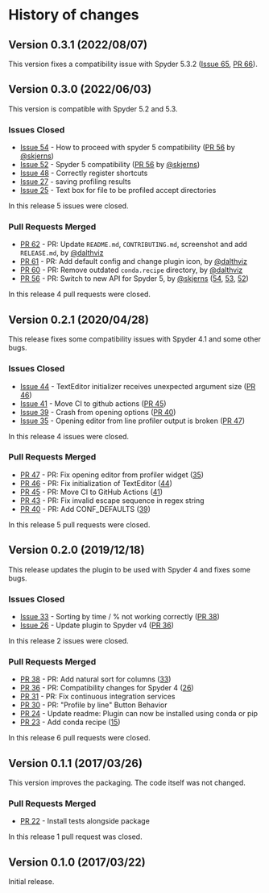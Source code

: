 # History of changes

## Version 0.3.1 (2022/08/07)

This version fixes a compatibility issue with Spyder 5.3.2 ([Issue 65](https://github.com/spyder-ide/spyder-line-profiler/issues/65), [PR 66](https://github.com/spyder-ide/spyder-line-profiler/pull/66)).


## Version 0.3.0 (2022/06/03)

This version is compatible with Spyder 5.2 and 5.3.

### Issues Closed

* [Issue 54](https://github.com/spyder-ide/spyder-line-profiler/issues/54) - How to proceed with spyder 5 compatibility ([PR 56](https://github.com/spyder-ide/spyder-line-profiler/pull/56) by [@skjerns](https://github.com/skjerns))
* [Issue 52](https://github.com/spyder-ide/spyder-line-profiler/issues/52) - Spyder 5 compatibility ([PR 56](https://github.com/spyder-ide/spyder-line-profiler/pull/56) by [@skjerns](https://github.com/skjerns))
* [Issue 48](https://github.com/spyder-ide/spyder-line-profiler/issues/48) - Correctly register shortcuts
* [Issue 27](https://github.com/spyder-ide/spyder-line-profiler/issues/27) - saving profiling results
* [Issue 25](https://github.com/spyder-ide/spyder-line-profiler/issues/25) - Text box for file to be profiled accept directories

In this release 5 issues were closed.

### Pull Requests Merged

* [PR 62](https://github.com/spyder-ide/spyder-line-profiler/pull/62) - PR: Update `README.md`, `CONTRIBUTING.md`, screenshot and add `RELEASE.md`, by [@dalthviz](https://github.com/dalthviz)
* [PR 61](https://github.com/spyder-ide/spyder-line-profiler/pull/61) - PR: Add default config and change plugin icon, by [@dalthviz](https://github.com/dalthviz)
* [PR 60](https://github.com/spyder-ide/spyder-line-profiler/pull/60) - PR: Remove outdated `conda.recipe` directory, by [@dalthviz](https://github.com/dalthviz)
* [PR 56](https://github.com/spyder-ide/spyder-line-profiler/pull/56) - PR: Switch to new API for Spyder 5, by [@skjerns](https://github.com/skjerns) ([54](https://github.com/spyder-ide/spyder-line-profiler/issues/54), [53](https://github.com/spyder-ide/spyder-line-profiler/issues/53), [52](https://github.com/spyder-ide/spyder-line-profiler/issues/52))

In this release 4 pull requests were closed.


## Version 0.2.1 (2020/04/28)

This release fixes some compatibility issues with Spyder 4.1 and some other bugs.

### Issues Closed

* [Issue 44](https://github.com/spyder-ide/spyder-line-profiler/issues/44) - TextEditor initializer receives unexpected argument size ([PR 46](https://github.com/spyder-ide/spyder-line-profiler/pull/46))
* [Issue 41](https://github.com/spyder-ide/spyder-line-profiler/issues/41) - Move CI to github actions ([PR 45](https://github.com/spyder-ide/spyder-line-profiler/pull/45))
* [Issue 39](https://github.com/spyder-ide/spyder-line-profiler/issues/39) - Crash from opening options ([PR 40](https://github.com/spyder-ide/spyder-line-profiler/pull/40))
* [Issue 35](https://github.com/spyder-ide/spyder-line-profiler/issues/35) - Opening editor from line profiler output is broken ([PR 47](https://github.com/spyder-ide/spyder-line-profiler/pull/47))

In this release 4 issues were closed.

### Pull Requests Merged

* [PR 47](https://github.com/spyder-ide/spyder-line-profiler/pull/47) - PR: Fix opening editor from profiler widget ([35](https://github.com/spyder-ide/spyder-line-profiler/issues/35))
* [PR 46](https://github.com/spyder-ide/spyder-line-profiler/pull/46) - PR: Fix initialization of TextEditor ([44](https://github.com/spyder-ide/spyder-line-profiler/issues/44))
* [PR 45](https://github.com/spyder-ide/spyder-line-profiler/pull/45) - PR: Move CI to GitHub Actions ([41](https://github.com/spyder-ide/spyder-line-profiler/issues/41))
* [PR 43](https://github.com/spyder-ide/spyder-line-profiler/pull/43) - PR: Fix invalid escape sequence in regex string
* [PR 40](https://github.com/spyder-ide/spyder-line-profiler/pull/40) - PR: Add CONF_DEFAULTS ([39](https://github.com/spyder-ide/spyder-line-profiler/issues/39))

In this release 5 pull requests were closed.


## Version 0.2.0 (2019/12/18)

This release updates the plugin to be used with Spyder 4 and fixes some bugs.

### Issues Closed

* [Issue 33](https://github.com/spyder-ide/spyder-line-profiler/issues/33) - Sorting by time / % not working correctly ([PR 38](https://github.com/spyder-ide/spyder-line-profiler/pull/38))
* [Issue 26](https://github.com/spyder-ide/spyder-line-profiler/issues/26) - Update plugin to Spyder v4 ([PR 36](https://github.com/spyder-ide/spyder-line-profiler/pull/36))

In this release 2 issues were closed.

### Pull Requests Merged

* [PR 38](https://github.com/spyder-ide/spyder-line-profiler/pull/38) - PR: Add natural sort for columns ([33](https://github.com/spyder-ide/spyder-line-profiler/issues/33))
* [PR 36](https://github.com/spyder-ide/spyder-line-profiler/pull/36) - PR: Compatibility changes for Spyder 4 ([26](https://github.com/spyder-ide/spyder-line-profiler/issues/26))
* [PR 31](https://github.com/spyder-ide/spyder-line-profiler/pull/31) - PR: Fix continuous integration services
* [PR 30](https://github.com/spyder-ide/spyder-line-profiler/pull/30) - PR: "Profile by line" Button Behavior
* [PR 24](https://github.com/spyder-ide/spyder-line-profiler/pull/24) - Update readme: Plugin can now be installed using conda or pip
* [PR 23](https://github.com/spyder-ide/spyder-line-profiler/pull/23) - Add conda recipe ([15](https://github.com/spyder-ide/spyder-line-profiler/issues/15))

In this release 6 pull requests were closed.


## Version 0.1.1 (2017/03/26)

This version improves the packaging. The code itself was not changed.

### Pull Requests Merged

* [PR 22](https://github.com/spyder-ide/spyder-line-profiler/pull/22) - Install tests alongside package

In this release 1 pull request was closed.


## Version 0.1.0 (2017/03/22)

Initial release.
